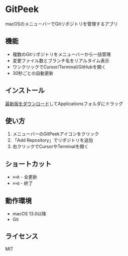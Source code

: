 # GitPeek

macOSのメニューバーでGitリポジトリを管理するアプリ

## 機能

- 複数のGitリポジトリをメニューバーから一括管理
- 変更ファイル数とブランチ名をリアルタイム表示
- ワンクリックでCursor/Terminal/GitHubを開く
- 30秒ごとの自動更新

## インストール

[最新版をダウンロード](https://github.com/gitpeek/gitpeek/releases)してApplicationsフォルダにドラッグ

## 使い方

1. メニューバーのGitPeekアイコンをクリック
2. 「Add Repository」でリポジトリを追加
3. 右クリックでCursorやTerminalを開く

## ショートカット

- `⌘+R` - 全更新
- `⌘+Q` - 終了

## 動作環境

- macOS 13.0以降
- Git

## ライセンス

MIT
